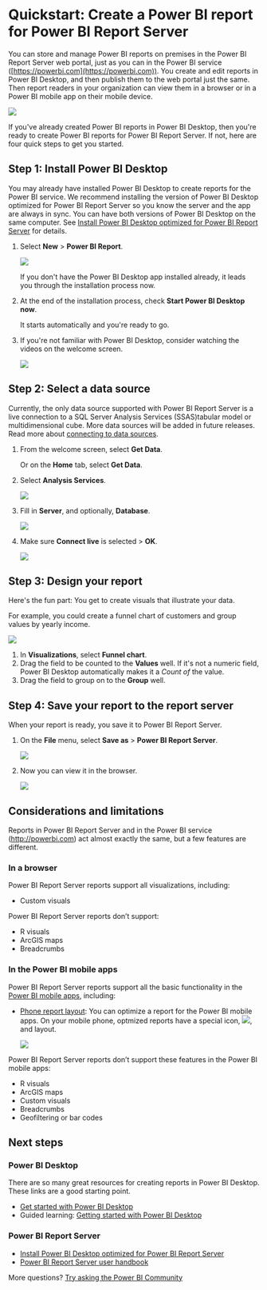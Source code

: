 <properties
    pageTitle="Quickstart: Create a Power BI report for Power BI Report Server"
   description="Learn how to create a Power BI report for Power BI Report Server in a few simple steps."
   services="powerbi" 
   documentationCenter="" 
   authors="maggiesMSFT" 
   manager="erikre" 
   backup=""
   editor=""
   tags=""
   qualityFocus="no"
   qualityDate=""/>
<tags
   ms.service="powerbi"
   ms.devlang="NA"
   ms.topic="article"
   ms.tgt_pltfrm="NA"
   ms.workload="powerbi"
   ms.date="05/22/2017"
   ms.author="maggies"/>

# Quickstart: Create a Power BI report for Power BI Report Server

You can store and manage Power BI reports on premises in the Power BI Report Server web portal, just as you can in the Power BI service ([https://powerbi.com](https://powerbi.com)). You create and edit reports in Power BI Desktop, and then publish them to the web portal just the same. Then report readers in your organization can view them in a browser or in a Power BI mobile app on their mobile device.

![](media/reportserver-quickstart-powerbi-report/report-server-powerbi-report.png)

If you've already created Power BI reports in Power BI Desktop, then you're ready to create Power BI reports for Power BI Report Server. If not, here are four quick steps to get you started.

## Step 1: Install Power BI Desktop

You may already have installed Power BI Desktop to create reports for the Power BI service. We recommend installing the version of Power BI Desktop optimized for Power BI Report Server so you know the server and the app are always in sync. You can have both versions of Power BI Desktop on the same computer. See [Install Power BI Desktop optimized for Power BI Report Server](reportserver-install-powerbi-desktop.md) for details.

1. Select **New** > **Power BI Report**.

    ![](media/reportserver-getting-around/report-server-web-portal-new-powerbi-report.png)

    If you don't have the Power BI Desktop app installed already, it leads you through the installation process now.

2. At the end of the installation process, check **Start Power BI Desktop now**.

    It starts automatically and you're ready to go. 

3. If you're not familiar with Power BI Desktop, consider watching the videos on the welcome screen.

    ![](media/reportserver-getting-around/report-server-powerbi-desktop-start.png)

## Step 2: Select a data source

Currently, the only data source supported with Power BI Report Server is a live connection to a SQL Server Analysis Services (SSAS)tabular model or multidimensional cube. More data sources will be added in future releases. Read more about [connecting to data sources](reportserver-connect-data-sources.md).

1. From the welcome screen, select **Get Data**.

    Or on the **Home** tab, select **Get Data**.

2. Select **Analysis Services**.

    ![](media/reportserver-quickstart-powerbi-report/report-server-get-data-ssas.png)

3. Fill in **Server**, and optionally, **Database**.

    ![](media/reportserver-quickstart-powerbi-report/report-server-ssas-server-name.png)

4. Make sure **Connect live** is selected > **OK**.

    ![](media/reportserver-quickstart-powerbi-report/report-server-select-server.png)

## Step 3: Design your report

Here's the fun part: You get to create visuals that illustrate your data.

For example, you could create a funnel chart of customers and group values by yearly income.

![](media/reportserver-quickstart-powerbi-report/report-server-create-funnel.png)

1. In **Visualizations**, select **Funnel chart**.
2. Drag the field to be counted to the **Values** well. If it's not a numeric field, Power BI Desktop automatically makes it a *Count of* the value.
3. Drag the field to group on to the **Group** well.

## Step 4: Save your report to the report server

When your report is ready, you save it to Power BI Report Server.

1. On the **File** menu, select **Save as** > **Power BI Report Server**.

    ![](media/reportserver-quickstart-powerbi-report/report-server-save-as-powerbi-report-server.png)

2. Now you can view it in the browser.

    ![](media/reportserver-quickstart-powerbi-report/report-server-powerbi-report.png)

## Considerations and limitations

Reports in Power BI Report Server and in the Power BI service (http://powerbi.com) act almost exactly the same, but a few features are different.

### In a browser 
Power BI Report Server reports support all visualizations, including:

- Custom visuals

Power BI Report Server reports don’t support:

- R visuals
- ArcGIS maps
- Breadcrumbs

### In the Power BI mobile apps
Power BI Report Server reports support all the basic functionality in the [Power BI mobile apps](powerbi-power-bi-apps-for-mobile-devices.md), including:

- [Phone report layout](powerbi-desktop-create-phone-report.md): You can optimize a report for the Power BI mobile apps. On your mobile phone, optmized reports have a special icon, ![](media/reportserver-quickstart-powerbi-report/power-bi-rs-mobile-optimized-icon.png), and layout.

    ![](media/reportserver-quickstart-powerbi-report/power-bi-rs-mobile-optimized-report.png)

Power BI Report Server reports don’t support these features in the Power BI mobile apps:

- R visuals
- ArcGIS maps
- Custom visuals
- Breadcrumbs
- Geofiltering or bar codes

## Next steps

### Power BI Desktop
There are so many great resources for creating reports in Power BI Desktop. These links are a good starting point.

- [Get started with Power BI Desktop](powerbi-desktop-getting-started.md)
- Guided learning: [Getting started with Power BI Desktop](powerbi-learning-0-2-get-started-power-bi-desktop.md)

### Power BI Report Server

- [Install Power BI Desktop optimized for Power BI Report Server](reportserver-install-powerbi-desktop.md)  
- [Power BI Report Server user handbook](reportserver-user-handbook-overview.md)  

More questions? [Try asking the Power BI Community](https://community.powerbi.com/)
